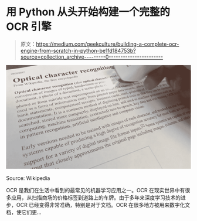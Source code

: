 # 用 Python 从头开始构建一个完整的 OCR 引擎

> 原文：<https://medium.com/geekculture/building-a-complete-ocr-engine-from-scratch-in-python-be1fd184753b?source=collection_archive---------0----------------------->

![](img/77943427a74943dfcf2e4efb22fa60f2.png)

Source: Wikipedia

OCR 是我们在生活中看到的最常见的机器学习应用之一。OCR 在现实世界中有很多应用，从扫描商场的价格标签到道路上的车牌。由于多年来深度学习技术的进步，OCR 已经变得非常准确，特别是对于文档。OCR 在很多地方被用来数字化文档，使它们更…